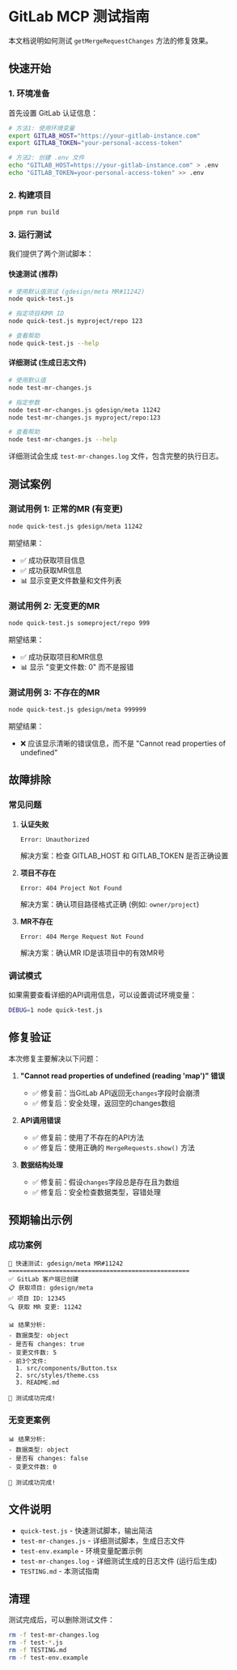 # GitLab MCP 测试指南

本文档说明如何测试 `getMergeRequestChanges` 方法的修复效果。

## 快速开始

### 1. 环境准备

首先设置 GitLab 认证信息：

```bash
# 方法1: 使用环境变量
export GITLAB_HOST="https://your-gitlab-instance.com"
export GITLAB_TOKEN="your-personal-access-token"

# 方法2: 创建 .env 文件
echo "GITLAB_HOST=https://your-gitlab-instance.com" > .env
echo "GITLAB_TOKEN=your-personal-access-token" >> .env
```

### 2. 构建项目

```bash
pnpm run build
```

### 3. 运行测试

我们提供了两个测试脚本：

#### 快速测试 (推荐)

```bash
# 使用默认值测试 (gdesign/meta MR#11242)
node quick-test.js

# 指定项目和MR ID
node quick-test.js myproject/repo 123

# 查看帮助
node quick-test.js --help
```

#### 详细测试 (生成日志文件)

```bash
# 使用默认值
node test-mr-changes.js

# 指定参数
node test-mr-changes.js gdesign/meta 11242
node test-mr-changes.js myproject/repo:123

# 查看帮助
node test-mr-changes.js --help
```

详细测试会生成 `test-mr-changes.log` 文件，包含完整的执行日志。

## 测试案例

### 测试用例 1: 正常的MR (有变更)
```bash
node quick-test.js gdesign/meta 11242
```

期望结果：
- ✅ 成功获取项目信息
- ✅ 成功获取MR信息
- 📊 显示变更文件数量和文件列表

### 测试用例 2: 无变更的MR
```bash
node quick-test.js someproject/repo 999
```

期望结果：
- ✅ 成功获取项目和MR信息
- 📊 显示 "变更文件数: 0" 而不是报错

### 测试用例 3: 不存在的MR
```bash
node quick-test.js gdesign/meta 999999
```

期望结果：
- ❌ 应该显示清晰的错误信息，而不是 "Cannot read properties of undefined"

## 故障排除

### 常见问题

1. **认证失败**
   ```
   Error: Unauthorized
   ```
   解决方案：检查 GITLAB_HOST 和 GITLAB_TOKEN 是否正确设置

2. **项目不存在**
   ```
   Error: 404 Project Not Found
   ```
   解决方案：确认项目路径格式正确 (例如: `owner/project`)

3. **MR不存在**
   ```
   Error: 404 Merge Request Not Found
   ```
   解决方案：确认MR ID是该项目中的有效MR号

### 调试模式

如果需要查看详细的API调用信息，可以设置调试环境变量：

```bash
DEBUG=1 node quick-test.js
```

## 修复验证

本次修复主要解决以下问题：

1. **"Cannot read properties of undefined (reading 'map')" 错误**
   - ✅ 修复前：当GitLab API返回无`changes`字段时会崩溃
   - ✅ 修复后：安全处理，返回空的changes数组

2. **API调用错误**
   - ✅ 修复前：使用了不存在的API方法
   - ✅ 修复后：使用正确的 `MergeRequests.show()` 方法

3. **数据结构处理**
   - ✅ 修复前：假设`changes`字段总是存在且为数组
   - ✅ 修复后：安全检查数据类型，容错处理

## 预期输出示例

### 成功案例
```
🧪 快速测试: gdesign/meta MR#11242
==================================================
✅ GitLab 客户端已创建
📋 获取项目: gdesign/meta
✅ 项目 ID: 12345
🔍 获取 MR 变更: 11242

📊 结果分析:
- 数据类型: object
- 是否有 changes: true
- 变更文件数: 5
- 前3个文件:
  1. src/components/Button.tsx
  2. src/styles/theme.css
  3. README.md

🎉 测试成功完成!
```

### 无变更案例
```
📊 结果分析:
- 数据类型: object
- 是否有 changes: false
- 变更文件数: 0

🎉 测试成功完成!
```

## 文件说明

- `quick-test.js` - 快速测试脚本，输出简洁
- `test-mr-changes.js` - 详细测试脚本，生成日志文件
- `test-env.example` - 环境变量配置示例
- `test-mr-changes.log` - 详细测试生成的日志文件 (运行后生成)
- `TESTING.md` - 本测试指南

## 清理

测试完成后，可以删除测试文件：

```bash
rm -f test-mr-changes.log
rm -f test-*.js
rm -f TESTING.md
rm -f test-env.example
``` 